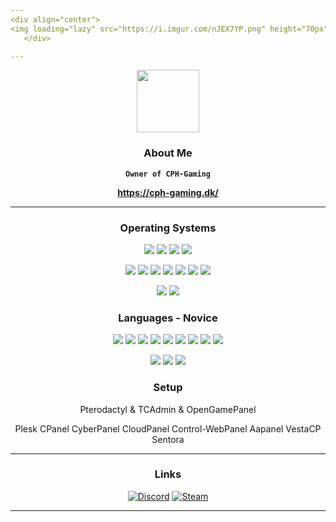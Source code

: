 ```yaml
---
<div align="center">
<img loading="lazy" src="https://i.imgur.com/nJEX7YP.png" height="70px">
   </div>

---
```


<div align="center">
   </div>

   <div align="center">
   <img loading="lazy" src="https://i.imgur.com/4m37cP3.png" height="100px">

   <h3>About Me</h3>

   **`Owner of CPH-Gaming`**
  
   **https://cph-gaming.dk/**
</div>

---

<div align="center">
<h3>Operating Systems</h3>
<p>
<img src="https://img.shields.io/badge/Windows-0078D6?style=flat-square&logo=Windows&logoColor=white"> 
<img src="https://img.shields.io/badge/Windows%2011-0078D4?style=flat-square&logo=Windows%2011&logoColor=white">
<img src="https://img.shields.io/badge/Windows Server-12a6ae?style=flat-square&logo=Server&logoColor=white">  
<img src="https://img.shields.io/badge/Hyper V-0078D4?style=flat-square&logo=Hyper-V&logoColor=white">
<p>     
<img src="https://img.shields.io/badge/Linux-FCC624?style=flat-square&logo=linux&logoColor=black"> 
<img src="https://img.shields.io/badge/Ubuntu-E95420?style=flat-square&logo=ubuntu&logoColor=white"> 
<img src="https://img.shields.io/badge/Debian-A81D33?style=flat-square&logo=debian&logoColor=white"> 
<img src="https://img.shields.io/badge/Red%20Hat-EE0000?style=flat-square&logo=redhat&logoColor=white"> 
<img src="https://img.shields.io/badge/Cent%20OS-262577?style=flat-square&logo=CentOS&logoColor=white">
<img src="https://img.shields.io/badge/Alma%20Linux-262577?style=flat-square&logo=AlmaLinux&logoColor=white">
<img src="https://img.shields.io/badge/Proxmox-e57000?style=flat-square&logo=Proxmox&logoColor=white">
<p>
<img src="https://img.shields.io/badge/VirtualBox-183A61?logo=virtualbox&logoColor=white&style=flat-square">   
<img src="https://img.shields.io/badge/VMware-607078?style=flat-square&logo=vmware&logoColor=white">
</p>
<h3>Languages - Novice</h3>
<p>
<img src="https://img.shields.io/badge/PHP-6e81b6?style=flat-square&logo=PHP&logoColor=white">
<img src="https://img.shields.io/badge/HTML-239120?style=flat-square&logo=html5&logoColor=white">
<img src="https://img.shields.io/badge/CSS-239120?&style=flat-square&logo=css3&logoColor=white">
<img src="https://img.shields.io/badge/Apache-d12127?style=flat-square&logo=Apache&logoColor=white">
<img src="https://img.shields.io/badge/NGINX-009639?logo=NGINX&style=flat-square&logoColor=white">
<img src="https://img.shields.io/badge/MySQL-4479A1?style=flat-square&logo=MySQL&logoColor=white">
<img src="https://img.shields.io/badge/MariaDB-b99d76?style=flat-square&logo=MariaDB&logoColor=white">
<img src="https://img.shields.io/badge/Editor%20Config-E0EFEF?style=flat-square&logo=editorconfig&logoColor=000"> 
<img src="https://img.shields.io/badge/SourcePawn-f69e1d?style=flat-square&logo=SourcePawncode&logoColor=white">
<p>
<img src="https://img.shields.io/badge/Visual_Studio_Code-007ACC?style=flat-square&logo=visual%20studio%20code&logoColor=white">
<img src="https://img.shields.io/badge/Sublime Text-ff9800?style=flat-square&logo=Sublime Textcode&logoColor=white">
<img src="https://img.shields.io/badge/Notepad++-a9f37e?style=flat-square&logo=Notepad++code&logoColor=white">
<h3>Setup</h3>
<p>
Pterodactyl & TCAdmin & OpenGamePanel

Plesk
CPanel
CyberPanel
CloudPanel
Control-WebPanel
Aapanel
VestaCP
Sentora

</p>
</div>

---

<div align="center">
  <h3>Links</h3>
  
  <a target="_blank" href="https://discord.com/users/241286460924231680"><img src="https://img.shields.io/static/v1?label=&message=Discord&color=161B22&style=for-the-badge&logo=discord" alt="Discord" /></a>
  <a target="_blank" href="https://steamcommunity.com/profiles/76561198025857049"><img src="https://img.shields.io/static/v1?label=&message=Steam&color=161B22&style=for-the-badge&logo=Steam" alt="Steam" /></a>
</div>

---

